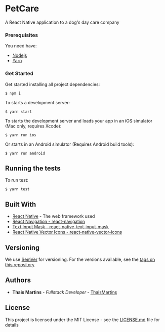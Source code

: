 # PetCare

A React Native application to a dog's day care company

### Prerequisites

You need have:
- [Nodejs](https://nodejs.org/en/)
- [Yarn](https://yarnpkg.com/en/docs/install)


### Get Started

Get started installing all project dependencies:

```
$ npm i
```

To starts a development server:

```
$ yarn start
```

To starts the development server and loads your app in an iOS simulator (Mac only, requires Xcode):

```
$ yarn run ios
```

Or starts in an Android simulator (Requires Android build tools):

```
$ yarn run android
```

## Running the tests

To run test:

```
$ yarn test
```

## Built With

* [React Native](http://www.dropwizard.io/1.0.2/docs/) - The web framework used
* [React Navigation - react-navigation](https://reactnavigation.org/docs/)
* [Text Input Mask - react-native-text-input-mask](https://github.com/react-native-community/react-native-text-input-mask)
* [React Native Vector Icons - react-native-vector-icons](https://github.com/oblador/react-native-vector-icons)

## Versioning

We use [SemVer](http://semver.org/) for versioning. For the versions available, see the [tags on this repository](https://github.com/thaismartinsprojects/pet-care/tags). 

## Authors

* **Thais Martins** - *Fullstack Developer* - [ThaisMartins](https://github.com/thaismartinsprojects)

## License

This project is licensed under the MIT License - see the [LICENSE.md](LICENSE.md) file for details
